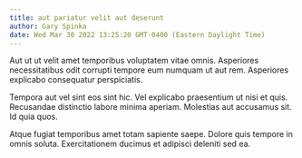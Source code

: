 ```yaml
---
title: aut pariatur velit aut deserunt
author: Gary Spinka
date: Wed Mar 30 2022 13:25:20 GMT-0400 (Eastern Daylight Time)
---
```

Aut ut ut velit amet temporibus voluptatem vitae omnis. Asperiores necessitatibus odit corrupti tempore eum numquam ut aut rem. Asperiores explicabo consequatur perspiciatis.

 Tempora aut vel sint eos sint hic. Vel explicabo praesentium ut nisi et quis. Recusandae distinctio labore minima aperiam. Molestias aut accusamus sit. Id quia quos.

 Atque fugiat temporibus amet totam sapiente saepe. Dolore quis tempore in omnis soluta. Exercitationem ducimus et adipisci deleniti sed ea.